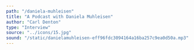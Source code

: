 ```yaml
---
path: "/daniela-muhleisen"
title: "A Podcast with Daniela Muhleisen"
author: "Carl Denton"
type: "Interview"
source: "../icons/15.jpg"  
sound: "/static/danielamuhleisen-eff96fdc3094164a16ba257c9ea0d50a.mp3"
---
```

